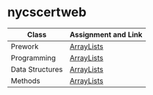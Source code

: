 # nycscertweb

|Class           | Assignment and Link|
| -------------- | ------------------ |
|Prework         | [ArrayLists](https://replit.com/@mikeinawall/cohort-3-summer-work-mikeinawall#ds/ArrayLists/AlPractice.java)|
|Programming     | [ArrayLists](https://replit.com/@mikeinawall/cohort-3-summer-work-mikeinawall#ds/ArrayLists/AlPractice.java)|
|Data Structures | [ArrayLists](https://replit.com/@mikeinawall/cohort-3-summer-work-mikeinawall#ds/ArrayLists/AlPractice.java)|
|Methods         | [ArrayLists](https://replit.com/@mikeinawall/cohort-3-summer-work-mikeinawall#ds/ArrayLists/AlPractice.java)|
